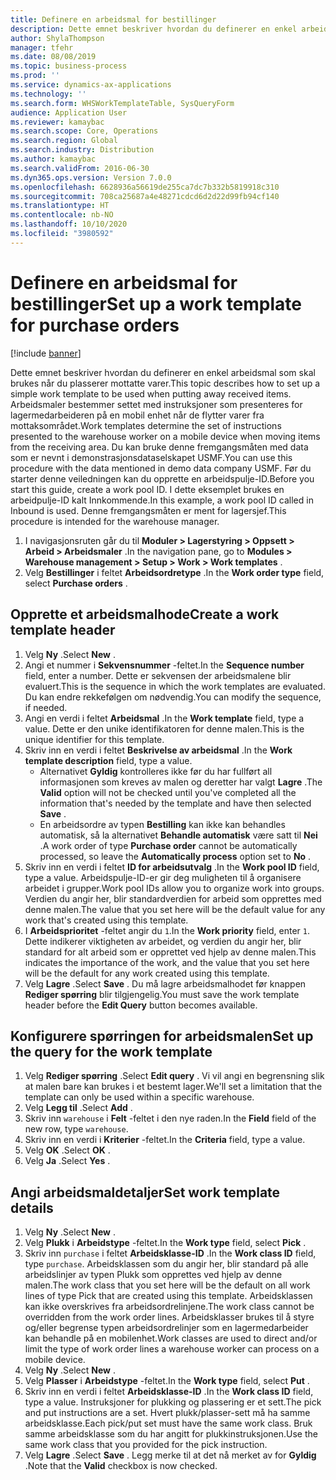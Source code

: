 ```yaml
---
title: Definere en arbeidsmal for bestillinger
description: Dette emnet beskriver hvordan du definerer en enkel arbeidsmal som skal brukes når du plasserer mottatte varer.
author: ShylaThompson
manager: tfehr
ms.date: 08/08/2019
ms.topic: business-process
ms.prod: ''
ms.service: dynamics-ax-applications
ms.technology: ''
ms.search.form: WHSWorkTemplateTable, SysQueryForm
audience: Application User
ms.reviewer: kamaybac
ms.search.scope: Core, Operations
ms.search.region: Global
ms.search.industry: Distribution
ms.author: kamaybac
ms.search.validFrom: 2016-06-30
ms.dyn365.ops.version: Version 7.0.0
ms.openlocfilehash: 6628936a56619de255ca7dc7b332b5819918c310
ms.sourcegitcommit: 708ca25687a4e48271cdcd6d2d22d99fb94cf140
ms.translationtype: HT
ms.contentlocale: nb-NO
ms.lasthandoff: 10/10/2020
ms.locfileid: "3980592"
---
```

# <a name="set-up-a-work-template-for-purchase-orders"></a><span data-ttu-id="c3dd0-103">Definere en arbeidsmal for bestillinger</span><span class="sxs-lookup"><span data-stu-id="c3dd0-103">Set up a work template for purchase orders</span></span>

[!include [banner](../../includes/banner.md)]

<span data-ttu-id="c3dd0-104">Dette emnet beskriver hvordan du definerer en enkel arbeidsmal som skal brukes når du plasserer mottatte varer.</span><span class="sxs-lookup"><span data-stu-id="c3dd0-104">This topic describes how to set up a simple work template to be used when putting away received items.</span></span> <span data-ttu-id="c3dd0-105">Arbeidsmaler bestemmer settet med instruksjoner som presenteres for lagermedarbeideren på en mobil enhet når de flytter varer fra mottaksområdet.</span><span class="sxs-lookup"><span data-stu-id="c3dd0-105">Work templates determine the set of instructions presented to the warehouse worker on a mobile device when moving items from the receiving area.</span></span> <span data-ttu-id="c3dd0-106">Du kan bruke denne fremgangsmåten med data som er nevnt i demonstrasjonsdataselskapet USMF.</span><span class="sxs-lookup"><span data-stu-id="c3dd0-106">You can use this procedure with the data mentioned in demo data company USMF.</span></span> <span data-ttu-id="c3dd0-107">Før du starter denne veiledningen kan du opprette en arbeidspulje-ID.</span><span class="sxs-lookup"><span data-stu-id="c3dd0-107">Before you start this guide, create a work pool ID.</span></span> <span data-ttu-id="c3dd0-108">I dette eksemplet brukes en arbeidpulje-ID kalt Innkommende.</span><span class="sxs-lookup"><span data-stu-id="c3dd0-108">In this example, a work pool ID called in Inbound is used.</span></span> <span data-ttu-id="c3dd0-109">Denne fremgangsmåten er ment for lagersjef.</span><span class="sxs-lookup"><span data-stu-id="c3dd0-109">This procedure is intended for the warehouse manager.</span></span>

1. <span data-ttu-id="c3dd0-110">I navigasjonsruten går du til **Moduler > Lagerstyring > Oppsett > Arbeid > Arbeidsmaler** .</span><span class="sxs-lookup"><span data-stu-id="c3dd0-110">In the navigation pane, go to **Modules > Warehouse management > Setup > Work > Work templates** .</span></span>
2. <span data-ttu-id="c3dd0-111">Velg **Bestillinger** i feltet **Arbeidsordretype** .</span><span class="sxs-lookup"><span data-stu-id="c3dd0-111">In the **Work order type** field, select **Purchase orders** .</span></span>

## <a name="create-a-work-template-header"></a><span data-ttu-id="c3dd0-112">Opprette et arbeidsmalhode</span><span class="sxs-lookup"><span data-stu-id="c3dd0-112">Create a work template header</span></span>
1. <span data-ttu-id="c3dd0-113">Velg **Ny** .</span><span class="sxs-lookup"><span data-stu-id="c3dd0-113">Select **New** .</span></span>
2. <span data-ttu-id="c3dd0-114">Angi et nummer i **Sekvensnummer** -feltet.</span><span class="sxs-lookup"><span data-stu-id="c3dd0-114">In the **Sequence number** field, enter a number.</span></span> <span data-ttu-id="c3dd0-115">Dette er sekvensen der arbeidsmalene blir evaluert.</span><span class="sxs-lookup"><span data-stu-id="c3dd0-115">This is the sequence in which the work templates are evaluated.</span></span> <span data-ttu-id="c3dd0-116">Du kan endre rekkefølgen om nødvendig.</span><span class="sxs-lookup"><span data-stu-id="c3dd0-116">You can modify the sequence, if needed.</span></span>  
3. <span data-ttu-id="c3dd0-117">Angi en verdi i feltet **Arbeidsmal** .</span><span class="sxs-lookup"><span data-stu-id="c3dd0-117">In the **Work template** field, type a value.</span></span> <span data-ttu-id="c3dd0-118">Dette er den unike identifikatoren for denne malen.</span><span class="sxs-lookup"><span data-stu-id="c3dd0-118">This is the unique identifier for this template.</span></span>  
4. <span data-ttu-id="c3dd0-119">Skriv inn en verdi i feltet **Beskrivelse av arbeidsmal** .</span><span class="sxs-lookup"><span data-stu-id="c3dd0-119">In the **Work template description** field, type a value.</span></span>
    - <span data-ttu-id="c3dd0-120">Alternativet **Gyldig** kontrolleres ikke før du har fullført all informasjonen som kreves av malen og deretter har valgt **Lagre** .</span><span class="sxs-lookup"><span data-stu-id="c3dd0-120">The **Valid** option will not be checked until you've completed all the information that's needed by the template and have then selected **Save** .</span></span>  
    - <span data-ttu-id="c3dd0-121">En arbeidsordre av typen **Bestilling** kan ikke kan behandles automatisk, så la alternativet **Behandle automatisk** være satt til **Nei** .</span><span class="sxs-lookup"><span data-stu-id="c3dd0-121">A work order of type **Purchase order** cannot be automatically processed, so leave the **Automatically process** option set to **No** .</span></span>  
5. <span data-ttu-id="c3dd0-122">Skriv inn en verdi i feltet **ID for arbeidsutvalg** .</span><span class="sxs-lookup"><span data-stu-id="c3dd0-122">In the **Work pool ID** field, type a value.</span></span> <span data-ttu-id="c3dd0-123">Arbeidspulje-ID-er gir deg muligheten til å organisere arbeidet i grupper.</span><span class="sxs-lookup"><span data-stu-id="c3dd0-123">Work pool IDs allow you to organize work into groups.</span></span> <span data-ttu-id="c3dd0-124">Verdien du angir her, blir standardverdien for arbeid som opprettes med denne malen.</span><span class="sxs-lookup"><span data-stu-id="c3dd0-124">The value that you set here will be the default value for any work that's created using this template.</span></span>  
6. <span data-ttu-id="c3dd0-125">I **Arbeidsprioritet** -feltet angir du `1`.</span><span class="sxs-lookup"><span data-stu-id="c3dd0-125">In the **Work priority** field, enter `1`.</span></span> <span data-ttu-id="c3dd0-126">Dette indikerer viktigheten av arbeidet, og verdien du angir her, blir standard for alt arbeid som er opprettet ved hjelp av denne malen.</span><span class="sxs-lookup"><span data-stu-id="c3dd0-126">This indicates the importance of the work, and the value that you set here will be the default for any work created using this template.</span></span>  
7. <span data-ttu-id="c3dd0-127">Velg **Lagre** .</span><span class="sxs-lookup"><span data-stu-id="c3dd0-127">Select **Save** .</span></span> <span data-ttu-id="c3dd0-128">Du må lagre arbeidsmalhodet før knappen **Rediger spørring** blir tilgjengelig.</span><span class="sxs-lookup"><span data-stu-id="c3dd0-128">You must save the work template header before the **Edit Query** button becomes available.</span></span>  

## <a name="set-up-the-query-for-the-work-template"></a><span data-ttu-id="c3dd0-129">Konfigurere spørringen for arbeidsmalen</span><span class="sxs-lookup"><span data-stu-id="c3dd0-129">Set up the query for the work template</span></span>
1. <span data-ttu-id="c3dd0-130">Velg **Rediger spørring** .</span><span class="sxs-lookup"><span data-stu-id="c3dd0-130">Select **Edit query** .</span></span> <span data-ttu-id="c3dd0-131">Vi vil angi en begrensning slik at malen bare kan brukes i et bestemt lager.</span><span class="sxs-lookup"><span data-stu-id="c3dd0-131">We'll set a limitation that the template can only be used within a specific warehouse.</span></span>  
2. <span data-ttu-id="c3dd0-132">Velg **Legg til** .</span><span class="sxs-lookup"><span data-stu-id="c3dd0-132">Select **Add** .</span></span>
3. <span data-ttu-id="c3dd0-133">Skriv inn `warehouse` i **Felt** -feltet i den nye raden.</span><span class="sxs-lookup"><span data-stu-id="c3dd0-133">In the **Field** field of the new row, type `warehouse`.</span></span>
4. <span data-ttu-id="c3dd0-134">Skriv inn en verdi i **Kriterier** -feltet.</span><span class="sxs-lookup"><span data-stu-id="c3dd0-134">In the **Criteria** field, type a value.</span></span>
5. <span data-ttu-id="c3dd0-135">Velg **OK** .</span><span class="sxs-lookup"><span data-stu-id="c3dd0-135">Select **OK** .</span></span>
6. <span data-ttu-id="c3dd0-136">Velg **Ja** .</span><span class="sxs-lookup"><span data-stu-id="c3dd0-136">Select **Yes** .</span></span>

## <a name="set-work-template-details"></a><span data-ttu-id="c3dd0-137">Angi arbeidsmaldetaljer</span><span class="sxs-lookup"><span data-stu-id="c3dd0-137">Set work template details</span></span>
1. <span data-ttu-id="c3dd0-138">Velg **Ny** .</span><span class="sxs-lookup"><span data-stu-id="c3dd0-138">Select **New** .</span></span>
2. <span data-ttu-id="c3dd0-139">Velg **Plukk** i **Arbeidstype** -feltet.</span><span class="sxs-lookup"><span data-stu-id="c3dd0-139">In the **Work type** field, select **Pick** .</span></span>
3. <span data-ttu-id="c3dd0-140">Skriv inn `purchase` i feltet **Arbeidsklasse-ID** .</span><span class="sxs-lookup"><span data-stu-id="c3dd0-140">In the **Work class ID** field, type `purchase`.</span></span> <span data-ttu-id="c3dd0-141">Arbeidsklassen som du angir her, blir standard på alle arbeidslinjer av typen Plukk som opprettes ved hjelp av denne malen.</span><span class="sxs-lookup"><span data-stu-id="c3dd0-141">The work class that you set here will be the default on all work lines of type Pick that are created using this template.</span></span> <span data-ttu-id="c3dd0-142">Arbeidsklassen kan ikke overskrives fra arbeidsordrelinjene.</span><span class="sxs-lookup"><span data-stu-id="c3dd0-142">The work class cannot be overridden from the work order lines.</span></span> <span data-ttu-id="c3dd0-143">Arbeidsklasser brukes til å styre og/eller begrense typen arbeidsordrelinjer som en lagermedarbeider kan behandle på en mobilenhet.</span><span class="sxs-lookup"><span data-stu-id="c3dd0-143">Work classes are used to direct and/or limit the type of work order lines a warehouse worker can process on a mobile device.</span></span>  
4. <span data-ttu-id="c3dd0-144">Velg **Ny** .</span><span class="sxs-lookup"><span data-stu-id="c3dd0-144">Select **New** .</span></span>
5. <span data-ttu-id="c3dd0-145">Velg **Plasser** i **Arbeidstype** -feltet.</span><span class="sxs-lookup"><span data-stu-id="c3dd0-145">In the **Work type** field, select **Put** .</span></span>
6. <span data-ttu-id="c3dd0-146">Skriv inn en verdi i feltet **Arbeidsklasse-ID** .</span><span class="sxs-lookup"><span data-stu-id="c3dd0-146">In the **Work class ID** field, type a value.</span></span> <span data-ttu-id="c3dd0-147">Instruksjoner for plukking og plassering er et sett.</span><span class="sxs-lookup"><span data-stu-id="c3dd0-147">The pick and put instructions are a set.</span></span> <span data-ttu-id="c3dd0-148">Hvert plukk/plasser-sett må ha samme arbeidsklasse.</span><span class="sxs-lookup"><span data-stu-id="c3dd0-148">Each pick/put set must have the same work class.</span></span> <span data-ttu-id="c3dd0-149">Bruk samme arbeidsklasse som du har angitt for plukkinstruksjonen.</span><span class="sxs-lookup"><span data-stu-id="c3dd0-149">Use the same work class that you provided for the pick instruction.</span></span>  
7. <span data-ttu-id="c3dd0-150">Velg **Lagre** .</span><span class="sxs-lookup"><span data-stu-id="c3dd0-150">Select **Save** .</span></span> <span data-ttu-id="c3dd0-151">Legg merke til at det nå merket av for **Gyldig** .</span><span class="sxs-lookup"><span data-stu-id="c3dd0-151">Note that the **Valid** checkbox is now checked.</span></span>  

